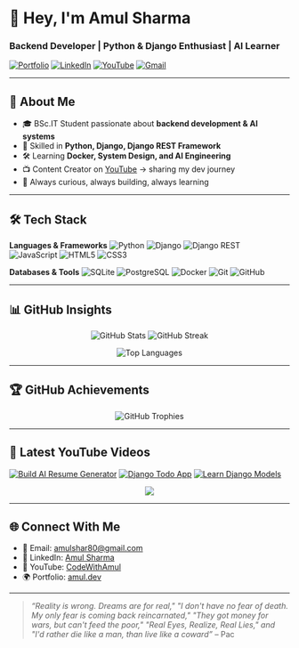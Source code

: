# 👋 Hey, I'm Amul Sharma

### Backend Developer | Python & Django Enthusiast | AI Learner

[![Portfolio](https://img.shields.io/badge/Portfolio-000000?style=for-the-badge\&logo=About.me\&logoColor=white)](https://red-jenifer-73.tiiny.site)
[![LinkedIn](https://img.shields.io/badge/LinkedIn-0077B5?style=for-the-badge\&logo=linkedin\&logoColor=white)](https://linkedin.com/in/amul-sharma)
[![YouTube](https://img.shields.io/badge/YouTube-FF0000?style=for-the-badge\&logo=youtube\&logoColor=white)](https://youtube.com/@CodeWithAmul)
[![Gmail](https://img.shields.io/badge/Email-D14836?style=for-the-badge\&logo=gmail\&logoColor=white)](mailto:amulshar80@gmail.com)

---

## 🚀 About Me

* 🎓 BSc.IT Student passionate about **backend development & AI systems**
* 🐍 Skilled in **Python, Django, Django REST Framework**
* 🛠️ Learning **Docker, System Design, and AI Engineering**
* 📺 Content Creator on [YouTube](https://youtube.com/@CodeWithAmul) → sharing my dev journey
* 🌱 Always curious, always building, always learning

---

## 🛠️ Tech Stack

**Languages & Frameworks**
![Python](https://img.shields.io/badge/Python-3776AB?style=for-the-badge\&logo=python\&logoColor=white)
![Django](https://img.shields.io/badge/Django-092E20?style=for-the-badge\&logo=django\&logoColor=white)
![Django REST](https://img.shields.io/badge/DRF-ff1709?style=for-the-badge\&logo=django\&logoColor=white)
![JavaScript](https://img.shields.io/badge/JavaScript-F7DF1E?style=for-the-badge\&logo=javascript\&logoColor=black)
![HTML5](https://img.shields.io/badge/HTML5-E34F26?style=for-the-badge\&logo=html5\&logoColor=white)
![CSS3](https://img.shields.io/badge/CSS3-1572B6?style=for-the-badge\&logo=css3\&logoColor=white)

**Databases & Tools**
![SQLite](https://img.shields.io/badge/SQLite-07405E?style=for-the-badge\&logo=sqlite\&logoColor=white)
![PostgreSQL](https://img.shields.io/badge/PostgreSQL-316192?style=for-the-badge\&logo=postgresql\&logoColor=white)
![Docker](https://img.shields.io/badge/Docker-2496ED?style=for-the-badge\&logo=docker\&logoColor=white)
![Git](https://img.shields.io/badge/Git-F05032?style=for-the-badge\&logo=git\&logoColor=white)
![GitHub](https://img.shields.io/badge/GitHub-181717?style=for-the-badge\&logo=github\&logoColor=white)

---

## 📊 GitHub Insights

<p align="center">
  <img src="https://github-readme-stats.vercel.app/api?username=code-with-amul&show_icons=true&theme=tokyonight&hide_border=true" alt="GitHub Stats" />
  <img src="https://github-readme-streak-stats.herokuapp.com?user=code-with-amul&theme=tokyonight&hide_border=true" alt="GitHub Streak" />
</p>  

<p align="center">
  <img src="https://github-readme-stats.vercel.app/api/top-langs/?username=code-with-amul&layout=compact&theme=tokyonight&hide_border=true" alt="Top Languages" />
</p>  

---

## 🏆 GitHub Achievements

<p align="center">
  <img src="https://github-profile-trophy.vercel.app/?username=code-with-amul&theme=onedark&no-frame=true&no-bg=true&row=1&column=6" alt="GitHub Trophies" />
</p>  

---

## 🎥 Latest YouTube Videos

[![Build AI Resume Generator](https://ytcards.demolab.com/?id=BOhMPtz1sKg\&title=Build+AI+Resume+Generator\&lang=en\&timestamp=1714406400\&background_color=%23181818\&title_color=%23ffffff\&stats_color=%23dedede\&width=250\&border_radius=5 "Build AI Resume Generator")](https://www.youtube.com/watch?v=BOhMPtz1sKg)
[![Django Todo App](https://ytcards.demolab.com/?id=sE1TfFIR3co\&title=Django+Todo+App\&lang=en\&timestamp=1714406400\&background_color=%23181818\&title_color=%23ffffff\&stats_color=%23dedede\&width=250\&border_radius=5 "Django Todo App")](https://www.youtube.com/watch?v=sE1TfFIR3co)
[![Learn Django Models](https://ytcards.demolab.com/?id=5dI1ZCdM1L0\&title=Learn+Django+Models\&lang=en\&timestamp=1714406400\&background_color=%23181818\&title_color=%23ffffff\&stats_color=%23dedede\&width=250\&border_radius=5 "Learn Django Models")](https://www.youtube.com/watch?v=5dI1ZCdM1L0)

<p align="center">
  <a href="https://youtube.com/@CodeWithAmul?sub_confirmation=1">
    <img src="https://custom-icon-badges.demolab.com/badge/-Subscribe-red?style=for-the-badge&logo=video&logoColor=white" />
  </a>
</p>  

---

## 🌐 Connect With Me

* 📧 Email: [amulshar80@gmail.com](mailto:amulshar80@gmail.com)
* 💼 LinkedIn: [Amul Sharma](https://linkedin.com/in/amul-sharma)
* 🎥 YouTube: [CodeWithAmul](https://youtube.com/@CodeWithAmul)
* 🌍 Portfolio: [amul.dev](https://red-jenifer-73.tiiny.site)

---

> *“Reality is wrong. Dreams are for real," "I don't have no fear of death. My only fear is coming back reincarnated," "They got money for wars, but can't feed the poor," "Real Eyes, Realize, Real Lies," and "I'd rather die like a man, than live like a coward”* – Pac
